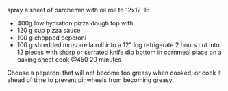 
spray a sheet of parchemin with oil
roll to 12x12-16
 - 400g low hydration pizza dough
top with
 - 120 g cup pizza sauce
 - 100 g chopped peperoni 
 - 100 g shredded mozzarella
 roll into a 12" log
 refrigerate 2 hours
 cut into 12 pieces with sharp or serrated knife
 dip bottom in cornmeal
 place on a baking sheet
 cook @450 20 minutes
 
 Choose a peperoni that will not become too greasy when cooked,
 or cook it ahead of time to prevent pinwheels from becoming greasy.
 
